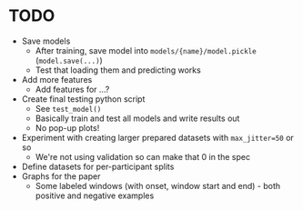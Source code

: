 # TODO

* Save models
  * After training, save model into `models/{name}/model.pickle` (`model.save(...)`)
  * Test that loading them and predicting works
* Add more features
  * Add features for ...?
* Create final testing python script
  * See `test_model()`
  * Basically train and test all models and write results out
  * No pop-up plots!
* Experiment with creating larger prepared datasets with `max_jitter=50` or so
  * We're not using validation so can make that 0 in the spec
* Define datasets for per-participant splits
* Graphs for the paper
  * Some labeled windows (with onset, window start and end) - both positive and negative examples
